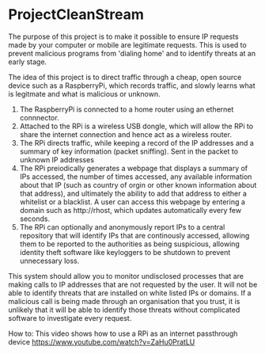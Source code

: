 ProjectCleanStream
==================

The purpose of this project is to make it possible to ensure IP requests made by your computer or mobile are legitimate requests. This is used to prevent malicious programs from 'dialing home' and to identify threats at an early stage.

The idea of this project is to direct traffic through a cheap, open source device such as a RaspberryPi, which records traffic, and slowly learns what is legitmate and what is malicious or unknown. 

1) The RaspberryPi is connected to a home router using an ethernet connnector.
2) Attached to the RPi is a wireless USB dongle, which will allow the RPi to share the internet connection and hence act as a wireless router. 
3) The RPi directs traffic, while keeping a record of the IP addresses and a summary of key information (packet sniffing). Sent in the packet to unknown IP addresses
4) The RPi preiodically generates a webpage that displays a summary of IPs accessed, the number of times accessed, any available information about that IP (such as country of orgin or other known information about that address), and ultimately the ability to add that address to either a whitelist or a blacklist. A user can access this webpage by entering a domain such as http://rhost, which updates automatically every few seconds. 
5) The RPi can optionally and anonymously report IPs to a central repository that will identify IPs that are continously accessed, allowing them to be reported to the authorities as being suspicious, allowing identity theft software like keyloggers to be shutdown to prevent unnecessary loss. 

This system should allow you to monitor undisclosed processes that are making calls to IP addresses that are not requested by the user. It will not be able to identify threats that are installed on white listed IPs or domains. If a malicious call is being made through an organisation that you trust, it is unlikely that it will be able to identify those threats without complicated software to investigate every request. 

How to:
This video shows how to use a RPi as an internet passthrough device
https://www.youtube.com/watch?v=ZaHu0PratLU



